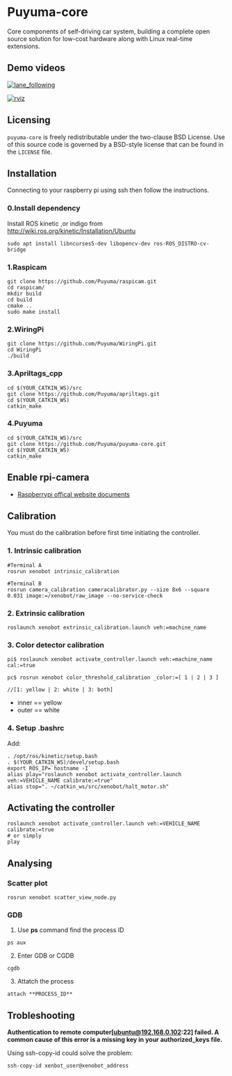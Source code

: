 # Puyuma-core

Core components of self-driving car system, building a complete open source solution
for low-cost hardware along with Linux real-time extensions.

## Demo videos

[![lane_following](https://github.com/ncku-ros2-research/xenobot/blob/master/materials/demo_video1.jpeg?raw=true)](https://www.youtube.com/watch?v=84MXc0_F61o)

[![rviz](https://github.com/ncku-ros2-research/xenobot/blob/master/materials/demo_video2.jpeg?raw=true)](https://www.youtube.com/watch?v=XK602hzbORY&feature=youtu.be)

Licensing
---------
`puyuma-core` is freely redistributable under the two-clause BSD License.
Use of this source code is governed by a BSD-style license that can be found
in the `LICENSE` file.

## Installation

Connecting to your raspberry pi using ssh then follow the instructions.

### 0.Install dependency

Install ROS kinetic ,or indigo from
http://wiki.ros.org/kinetic/Installation/Ubuntu

```
sudo apt install libncurses5-dev libopencv-dev ros-ROS_DISTRO-cv-bridge
```

### 1.Raspicam

```
git clone https://github.com/Puyuma/raspicam.git
cd raspicam/
mkdir build
cd build
cmake ..
sudo make install
```

### 2.WiringPi

```
git clone https://github.com/Puyuma/WiringPi.git
cd WiringPi
./build
```

### 3.Apriltags_cpp

```
cd $(YOUR_CATKIN_WS)/src
git clone https://github.com/Puyuma/apriltags.git
cd $(YOUR_CATKIN_WS)
catkin_make
```

### 4.Puyuma

```
cd $(YOUR_CATKIN_WS)/src
git clone https://github.com/Puyuma/puyuma-core.git
cd $(YOUR_CATKIN_WS)
catkin_make
```

## Enable rpi-camera

* [Raspberrypi offical website documents](https://www.raspberrypi.org/documentation/configuration/camera.md)

## Calibration

You must do the calibration before first time initiating the controller.

### 1. Intrinsic calibration

```
#Terminal A
rosrun xenobot intrinsic_calibration

#Terminal B
rosrun camera_calibration cameracalibrator.py --size 8x6 --square 0.031 image:=/xenobot/raw_image --no-service-check
```

### 2. Extrinsic calibration

```
roslaunch xenobot extrinsic_calibration.launch veh:=machine_name
```

### 3. Color detector calibration

```
pi$ roslaunch xenobot activate_controller.launch veh:=machine_name cal:=true

pc$ rosrun xenobot color_threshold_calibration _color:=[ 1 | 2 | 3 ]

//[1: yellow | 2: white | 3: both]
```
* inner == yellow
* outer == white

### 4. Setup .bashrc

Add:

```
. /opt/ros/kinetic/setup.bash
. $(YOUR_CATKIN_WS)/devel/setup.bash
export ROS_IP=`hostname -I`
alias play="roslaunch xenobot activate_controller.launch veh:=VEHICLE_NAME calibrate:=true"
alias stop=". ~/catkin_ws/src/xenobot/halt_motor.sh"
```

## Activating the controller

```
roslaunch xenobot activate_controller.launch veh:=VEHICLE_NAME calibrate:=true
# or simply
play
```


## Analysing

### Scatter plot

```
rosrun xenobot scatter_view_node.py
```

### GDB

1. Use **ps** command find the process ID

```
ps aux
```

2. Enter GDB or CGDB

```
cgdb
```

3. Attatch the process

```
attach **PROCESS_ID**
```

## Trobleshooting

**Authentication to remote computer[ubuntu@192.168.0.102:22] failed.
A common cause of this error is a missing key in your authorized_keys file.**

Using ssh-copy-id could solve the problem:

```
ssh-copy-id xenbot_user@xenobot_address
```
